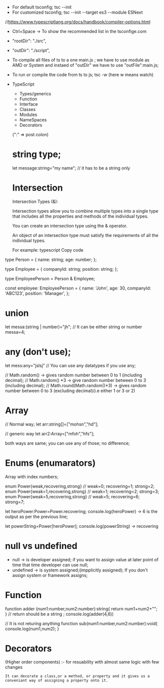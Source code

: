 - For default tsconfig;
 tsc --init
- For customized tsconfig;
 tsc --init --target es3 --module ESNext

//https://www.typescriptlang.org/docs/handbook/compiler-options.html

- Ctrl+Space -> To show the recommended list in the tsconfige.com
-  "rootDir": "./src",  
- "outDir": "./script",

- To compile all files of ts to a one main.js ; we have to use module as AMD or System and instaed of "outDir" we have to use "outFile":main.js;

- To run or compile the code from ts to js; 
  tsc -w     (here w means watch)


-  TypeScript
   * Types/generics
   * Function
   * Interface
   * Classes
   * Modules
   * NameSpaces
   * Decorators

   (":" => post colon)
   # string type;

   let message:string="my name"; // it has to be a string only

   # Intersection
   Intersection Types (&):

    Intersection types allow you to combine multiple types into a single type that includes all the properties and methods of the individual types.
    
    You can create an intersection type using the & operator.

    An object of an intersection type must satisfy the requirements of all the individual types.

    For example:
   typescript
   Copy code

type Person = {
  name: string;
  age: number;
};

type Employee = {
  companyId: string;
  position: string;
};

type EmployeePerson = Person & Employee;

const employee: EmployeePerson = {
  name: 'John',
  age: 30,
  companyId: 'ABC123',
  position: 'Manager',
};

   # union
   
   let messa:(string | number)="jh"; // It can be either string or number
   messa=4;

   # any (don't use);

   let mess:any="jslsj" // You can use any datatypes if you use any;


// Math.random() -> gives random number between 0 to 1 (including decimal);
// Math.random() *3  -> give random number between 0 to 3 (including decimal);
// Math.round(Math.random()*3) -> gives random number between 0 to 3 (excluding decimal)(i.e either 1 or 3 or 2)

   # Array

   // Normal way;
   let arr:string[]=["mohsn","hd"];

   // generic way
   let arr2:Array<string>=["mfoh","hfs"];

   both ways are same; you can use any of those; no difference;
 
 # Enums (enumarators)
  Array with index numbers;

  enum Power{weak,recovering,strong} // weak=0; recovering=1; strong=2;
  enum Power{weak=1,recovering,strong} // weak=1; recovering=2; strong=3;
  enum Power{weak=5,recovering,strong} // weak=5; recovering=6; strong=7;

  let heroPower:Power=Power.recovering; console.log(heroPower) -> 6 is the output as per the previous line;

  let powerString=Power[heroPower]; console.log(powerString) -> recovering

  # null vs undefined 

  * null -> is developer assigned; if you want to assign value at later point of time that time developer can use null;
  * undefined -> is system assigned;(impplicitly assigned); If you don't assign system or framework assigns;


  # Function
  function adder (num1:number,num2:number):string{
    return num1+num2+"";
  }
 // return should be a string ;
 console.log(adder(4,6))
 
 // It is not returing anything
  function sub(num1:number,num2:number):void{
      console.log(num1,num2);
  }


  # Decorators
  (Higher order components) :- for resuability with almost same logic with few changes
    
    It can decorate a class,or a method, or property and it gives us a conveniant way of assigning a property onto it.


 




